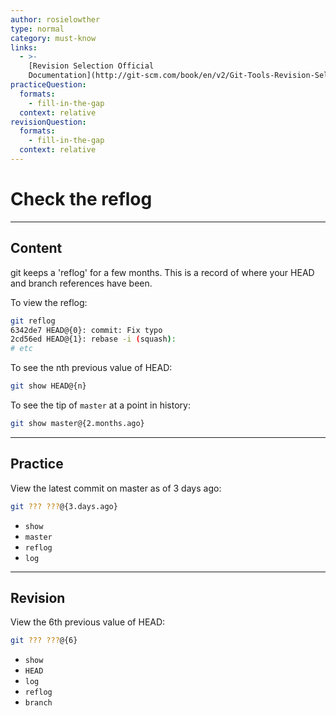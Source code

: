 ```yaml
---
author: rosielowther
type: normal
category: must-know
links:
  - >-
    [Revision Selection Official
    Documentation](http://git-scm.com/book/en/v2/Git-Tools-Revision-Selection){website}
practiceQuestion:
  formats:
    - fill-in-the-gap
  context: relative
revisionQuestion:
  formats:
    - fill-in-the-gap
  context: relative
---
```


# Check the reflog


---

## Content

git keeps a 'reflog' for a few months. This is a record of where your HEAD and branch references have been.

To view the reflog:

```bash
git reflog
6342de7 HEAD@{0}: commit: Fix typo
2cd56ed HEAD@{1}: rebase -i (squash):
# etc
```

To see the nth previous value of HEAD:

```bash
git show HEAD@{n}
```

To see the tip of `master` at a point in history:

```bash
git show master@{2.months.ago}
```


---

## Practice

View the latest commit on master as of 3 days ago:

```bash
git ??? ???@{3.days.ago}
```

- `show`
- `master`
- `reflog`
- `log`


---

## Revision

View the 6th previous value of HEAD:

```bash
git ??? ???@{6}
```

- `show`
- `HEAD`
- `log`
- `reflog`
- `branch`
